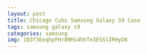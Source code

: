 ```yaml
---
layout: post
title: Chicago Cubs Samsung Galaxy S9 Case
tags: samsung galaxy s9
categories: samsung
img: 1Q3f3EeqhpFHr89Hi4hhTe3ESSlIRHyD6
---
```

